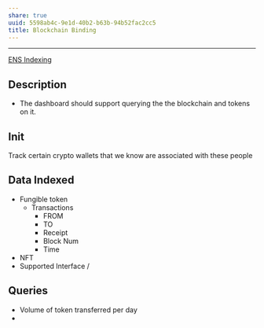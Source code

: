 ```yaml
---
share: true
uuid: 5598ab4c-9e1d-40b2-b63b-94b52fac2cc5
title: Blockchain Binding
---
```

---

[ENS Indexing](/28740a43-67c5-4930-8b5c-41c06e659c6a)

## Description

* The dashboard should support querying the the blockchain and tokens on it.

## Init

Track certain crypto wallets that we know are associated with these people

## Data Indexed

* Fungible token
  * Transactions
    * FROM
    * TO
    * Receipt
    * Block Num
    * Time
* NFT
* Supported Interface / 

## Queries

* Volume of token transferred per day
* 
